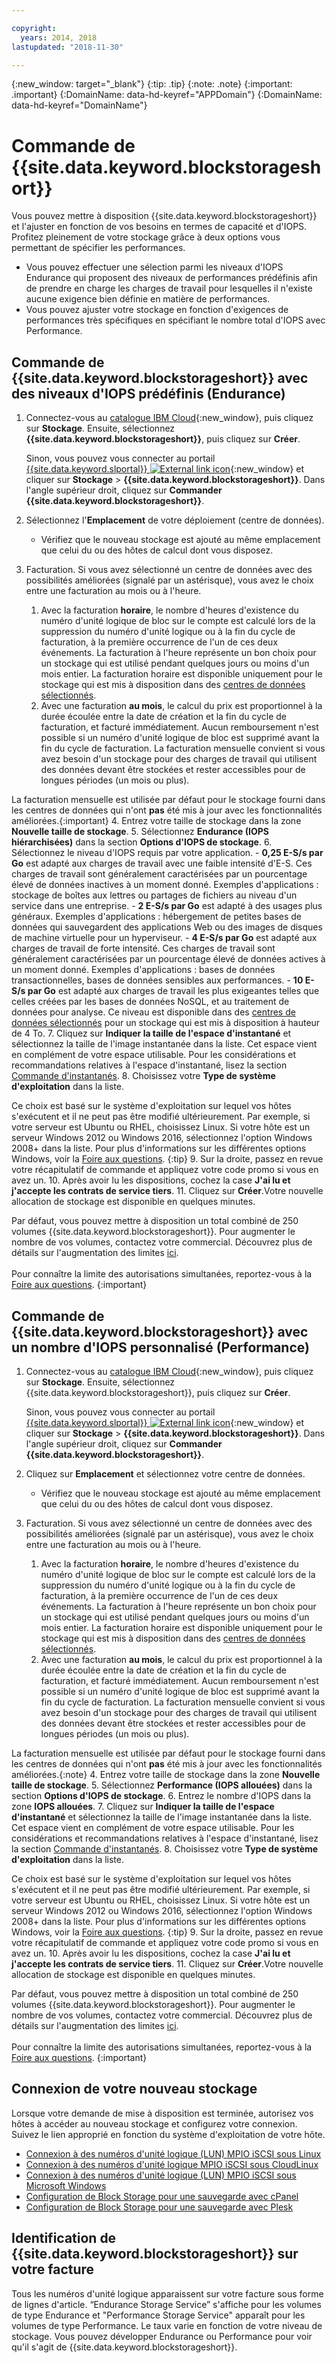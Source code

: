 ```yaml
---

copyright:
  years: 2014, 2018
lastupdated: "2018-11-30"

---
```

{:new_window: target="_blank"}
{:tip: .tip}
{:note: .note}
{:important: .important}
{:DomainName: data-hd-keyref="APPDomain"}
{:DomainName: data-hd-keyref="DomainName"}

# Commande de {{site.data.keyword.blockstorageshort}}

Vous pouvez mettre à disposition {{site.data.keyword.blockstorageshort}} et l'ajuster en fonction de vos besoins en termes de capacité et d'IOPS. Profitez pleinement de votre stockage grâce à deux options vous permettant de spécifier les performances.

- Vous pouvez effectuer une sélection parmi les niveaux d'IOPS Endurance qui proposent des niveaux de performances prédéfinis afin de prendre en charge les charges de travail pour lesquelles il n'existe aucune exigence bien définie en matière de performances.
- Vous pouvez ajuster votre stockage en fonction d'exigences de performances très spécifiques en spécifiant le nombre total d'IOPS avec Performance.

## Commande de {{site.data.keyword.blockstorageshort}} avec des niveaux d'IOPS prédéfinis (Endurance)

1. Connectez-vous au [catalogue IBM Cloud](https://{DomainName}/catalog/){:new_window}, puis cliquez sur **Stockage**. Ensuite, sélectionnez **{{site.data.keyword.blockstorageshort}}**, puis cliquez sur **Créer**.

   Sinon, vous pouvez vous connecter au portail [{{site.data.keyword.slportal}} ![External link icon](../../icons/launch-glyph.svg "External link icon")](https://control.softlayer.com/){:new_window} et cliquer sur **Stockage** > **{{site.data.keyword.blockstorageshort}}**. Dans l'angle supérieur droit, cliquez sur **Commander {{site.data.keyword.blockstorageshort}}**.

2. Sélectionnez l'**Emplacement** de votre déploiement (centre de données).
   - Vérifiez que le nouveau stockage est ajouté au même emplacement que celui du ou des hôtes de calcul dont vous disposez.
3. Facturation. Si vous avez sélectionné un centre de données avec des possibilités améliorées (signalé par un astérisque), vous avez le choix entre une facturation au mois ou à l'heure.
     1. Avec la facturation **horaire**, le nombre d'heures d'existence du numéro d'unité logique de bloc sur le compte est calculé lors de la suppression du numéro d'unité logique ou à la fin du cycle de facturation, à la première occurrence de l'un de ces deux événements. La facturation à l'heure représente un bon choix pour un stockage qui est utilisé pendant quelques jours ou moins d'un mois entier. La facturation horaire est disponible uniquement pour le stockage qui est mis à disposition dans des [centres de données sélectionnés](new-ibm-block-and-file-storage-location-and-features.html).
     2. Avec une facturation **au mois**, le calcul du prix est proportionnel à la durée écoulée entre la date de création et la fin du cycle de facturation, et facturé immédiatement. Aucun remboursement n'est possible si un numéro d'unité logique de bloc est supprimé avant la fin du cycle de facturation. La facturation mensuelle convient si vous avez besoin d'un stockage pour des charges de travail qui utilisent des données devant être stockées et rester accessibles pour de longues périodes (un mois ou plus).

La facturation mensuelle est utilisée par défaut pour le stockage fourni dans les centres de données qui n'ont **pas** été mis à jour avec les fonctionnalités améliorées.{:important}
4. Entrez votre taille de stockage dans la zone **Nouvelle taille de stockage**.
5. Sélectionnez **Endurance (IOPS hiérarchisées)** dans la section **Options d'IOPS de stockage**.
6. Sélectionnez le niveau d'IOPS requis par votre application.
    - **0,25 E-S/s par Go** est adapté aux charges de travail avec une faible intensité d'E-S. Ces charges de travail sont généralement caractérisées par un pourcentage élevé de données inactives à un moment donné. Exemples d'applications : stockage de boîtes aux lettres ou partages de fichiers au niveau d'un service dans une entreprise.
    - **2 E-S/s par Go** est adapté à des usages plus généraux. Exemples d'applications : hébergement de petites bases de données qui sauvegardent des applications Web ou des images de disques de machine virtuelle pour un hyperviseur.
    - **4 E-S/s par Go** est adapté aux charges de travail de forte intensité. Ces charges de travail sont généralement caractérisées par un pourcentage élevé de données actives à un moment donné. Exemples d'applications : bases de données transactionnelles, bases de données sensibles aux performances.
    - **10 E-S/s par Go** est adapté aux charges de travail les plus exigeantes telles que celles créées par les bases de données NoSQL, et au traitement de données pour analyse. Ce niveau est disponible dans des [centres de données sélectionnés](new-ibm-block-and-file-storage-location-and-features.html) pour un stockage qui est mis à disposition à hauteur de 4 To.
7. Cliquez sur **Indiquer la taille de l'espace d'instantané** et sélectionnez la taille de l'image instantanée dans la liste. Cet espace vient en complément de votre espace utilisable. Pour les considérations et recommandations relatives à l'espace d'instantané, lisez la section [Commande d'instantanés](ordering-snapshots.html).
8. Choisissez votre **Type de système d'exploitation** dans la liste.<br/>

   Ce choix est basé sur le système d'exploitation sur lequel vos hôtes s'exécutent et il ne peut pas être modifié ultérieurement. Par exemple, si votre serveur est Ubuntu ou RHEL, choisissez Linux. Si votre hôte est un serveur Windows 2012 ou Windows 2016, sélectionnez l'option Windows 2008+ dans la liste. Pour plus d'informations sur les différentes options Windows, voir la [Foire aux questions](faqs.html#which-windows-version-should-i-choose-for-my-block-storage-lun-).
   {:tip}
9. Sur la droite, passez en revue votre récapitulatif de commande et appliquez votre code promo si vous en avez un.
10. Après avoir lu les dispositions, cochez la case **J'ai lu et j'accepte les contrats de service tiers**.
11. Cliquez sur **Créer**.Votre nouvelle allocation de stockage est disponible en quelques minutes.

Par défaut, vous pouvez mettre à disposition un total combiné de 250 volumes {{site.data.keyword.blockstorageshort}}. Pour augmenter le nombre de vos volumes, contactez votre commercial. Découvrez plus de détails sur l'augmentation des limites [ici](managing-storage-limits.html).<br/><br/>Pour connaître la limite des autorisations simultanées, reportez-vous à la [Foire aux questions](faqs.html#how-many-instances-can-share-the-use-of-a-block-storage-volume-).
{:important}

## Commande de {{site.data.keyword.blockstorageshort}} avec un nombre d'IOPS personnalisé (Performance)

1. Connectez-vous au [catalogue IBM Cloud](https://{DomainName}/catalog/){:new_window}, puis cliquez sur **Stockage**. Ensuite, sélectionnez {{site.data.keyword.blockstorageshort}}, puis cliquez sur **Créer**.

   Sinon, vous pouvez vous connecter au portail [{{site.data.keyword.slportal}} ![External link icon](../../icons/launch-glyph.svg "External link icon")](https://control.softlayer.com/){:new_window} et cliquer sur **Stockage** > **{{site.data.keyword.blockstorageshort}}**. Dans l'angle supérieur droit, cliquez sur **Commander {{site.data.keyword.blockstorageshort}}**.
2. Cliquez sur **Emplacement** et sélectionnez votre centre de données.
   - Vérifiez que le nouveau stockage est ajouté au même emplacement que celui du ou des hôtes de calcul dont vous disposez.
3. Facturation. Si vous avez sélectionné un centre de données avec des possibilités améliorées (signalé par un astérisque), vous avez le choix entre une facturation au mois ou à l'heure.
     1. Avec la facturation **horaire**, le nombre d'heures d'existence du numéro d'unité logique de bloc sur le compte est calculé lors de la suppression du numéro d'unité logique ou à la fin du cycle de facturation, à la première occurrence de l'un de ces deux événements. La facturation à l'heure représente un bon choix pour un stockage qui est utilisé pendant quelques jours ou moins d'un mois entier. La facturation horaire est disponible uniquement pour le stockage qui est mis à disposition dans des [centres de données sélectionnés](new-ibm-block-and-file-storage-location-and-features.html).
     2. Avec une facturation **au mois**, le calcul du prix est proportionnel à la durée écoulée entre la date de création et la fin du cycle de facturation, et facturé immédiatement. Aucun remboursement n'est possible si un numéro d'unité logique de bloc est supprimé avant la fin du cycle de facturation. La facturation mensuelle convient si vous avez besoin d'un stockage pour des charges de travail qui utilisent des données devant être stockées et rester accessibles pour de longues périodes (un mois ou plus).

La facturation mensuelle est utilisée par défaut pour le stockage fourni dans les centres de données qui n'ont **pas** été mis à jour avec les fonctionnalités améliorées.{:note}
4. Entrez votre taille de stockage dans la zone **Nouvelle taille de stockage**.
5. Sélectionnez **Performance (IOPS allouées)** dans la section **Options d'IOPS de stockage**.
6. Entrez le nombre d'IOPS dans la zone **IOPS allouées**.
7. Cliquez sur **Indiquer la taille de l'espace d'instantané** et sélectionnez la taille de l'image instantanée dans la liste. Cet espace vient en complément de votre espace utilisable. Pour les considérations et recommandations relatives à l'espace d'instantané, lisez la section [Commande d'instantanés](ordering-snapshots.html).
8. Choisissez votre **Type de système d'exploitation** dans la liste.<br/>

   Ce choix est basé sur le système d'exploitation sur lequel vos hôtes s'exécutent et il ne peut pas être modifié ultérieurement. Par exemple, si votre serveur est Ubuntu ou RHEL, choisissez Linux. Si votre hôte est un serveur Windows 2012 ou Windows 2016, sélectionnez l'option Windows 2008+ dans la liste. Pour plus d'informations sur les différentes options Windows, voir la [Foire aux questions](faqs.html#which-windows-version-should-i-choose-for-my-block-storage-lun-).
   {:tip}
9. Sur la droite, passez en revue votre récapitulatif de commande et appliquez votre code promo si vous en avez un.
10. Après avoir lu les dispositions, cochez la case **J'ai lu et j'accepte les contrats de service tiers**.
11. Cliquez sur **Créer**.Votre nouvelle allocation de stockage est disponible en quelques minutes.

Par défaut, vous pouvez mettre à disposition un total combiné de 250 volumes {{site.data.keyword.blockstorageshort}}. Pour augmenter le nombre de vos volumes, contactez votre commercial. Découvrez plus de détails sur l'augmentation des limites [ici](managing-storage-limits.html).<br/><br/>Pour connaître la limite des autorisations simultanées, reportez-vous à la [Foire aux questions](faqs.html#how-many-instances-can-share-the-use-of-a-block-storage-volume-).
{:important}

## Connexion de votre nouveau stockage

Lorsque votre demande de mise à disposition est terminée, autorisez vos hôtes à accéder au nouveau stockage et configurez votre connexion. Suivez le lien approprié en fonction du système d'exploitation de votre hôte.
- [Connexion à des numéros d'unité logique (LUN) MPIO iSCSI sous Linux](accessing_block_storage_linux.html)
- [Connexion à des numéros d'unité logique MPIO iSCSI sous CloudLinux](configure-iscsi-cloudlinux.html)
- [Connexion à des numéros d'unité logique (LUN) MPIO iSCSI sous Microsoft Windows](accessing-block-storage-windows.html)
- [Configuration de Block Storage pour une sauvegarde avec cPanel](configure-backup-cpanel.html)
- [Configuration de Block Storage pour une sauvegarde avec Plesk](configure-backup-plesk.html)

## Identification de {{site.data.keyword.blockstorageshort}} sur votre facture

Tous les numéros d'unité logique apparaissent sur votre facture sous forme de lignes d'article. “Endurance Storage Service” s'affiche pour les volumes de type Endurance et "Performance Storage Service" apparaît pour les volumes de type Performance. Le taux varie en fonction de votre niveau de stockage. Vous pouvez développer Endurance ou Performance pour voir qu'il s'agit de {{site.data.keyword.blockstorageshort}}.
